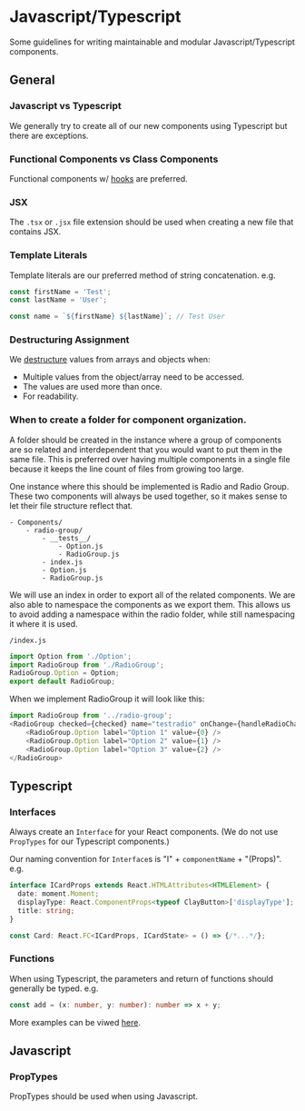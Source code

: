 # Javascript/Typescript
Some guidelines for writing maintainable and modular Javascript/Typescript components.

## General
### Javascript vs Typescript
We generally try to create all of our new components using Typescript but there are exceptions.


### Functional Components vs Class Components
Functional components w/ [hooks](https://reactjs.org/docs/hooks-intro.html) are preferred.


### JSX
The `.tsx` or `.jsx` file extension should be used when creating a new file that contains JSX.


### Template Literals
Template literals are our preferred method of string concatenation. e.g.
```typescript
const firstName = 'Test';
const lastName = 'User';

const name = `${firstName} ${lastName}`; // Test User
```


### Destructuring Assignment
We [destructure](https://developer.mozilla.org/en-US/docs/Web/JavaScript/Reference/Operators/Destructuring_assignment) values from arrays and objects when:
* Multiple values from the object/array need to be accessed.
* The values are used more than once.
* For readability.

### When to create a folder for component organization.

A folder should be created in the instance where a group of components are so related and interdependent that you would want to put them in the same file. This is preferred over having multiple components in a single file because it keeps the line count of files from growing too large.

One instance where this should be implemented is Radio and Radio Group. These two components will always be used together, so it makes sense to let their file structure reflect that.

```
- Components/
	- radio-group/
		- __tests__/
			- Option.js
			- RadioGroup.js
		- index.js
		- Option.js
		- RadioGroup.js
```

We will use an index in order to export all of the related components. We are also able to namespace the components as we export them. This allows us to avoid adding a namespace within the radio folder, while still namespacing it where it is used.

`/index.js`
```javascript
import Option from './Option';
import RadioGroup from './RadioGroup';
RadioGroup.Option = Option;
export default RadioGroup;
```

When we implement RadioGroup it will look like this:

```javascript
import RadioGroup from '../radio-group';
<RadioGroup checked={checked} name="testradio" onChange={handleRadioChange}>
	<RadioGroup.Option label="Option 1" value={0} />
	<RadioGroup.Option label="Option 2" value={1} />
	<RadioGroup.Option label="Option 3" value={2} />
</RadioGroup>
```


## Typescript
### Interfaces
Always create an `Interface` for your React components. (We do not use `PropTypes` for our Typescript components.)

Our naming convention for `Interface`s is "I" + `componentName` + "(Props)".  e.g.
```typescript
interface ICardProps extends React.HTMLAttributes<HTMLElement> {
  date: moment.Moment;
  displayType: React.ComponentProps<typeof ClayButton>['displayType'];
  title: string;
}

const Card: React.FC<ICardProps, ICardState> = () => {/*...*/};
```

### Functions
When using Typescript, the parameters and return of functions should generally be typed.  e.g.
```typescript
const add = (x: number, y: number): number => x + y;
```

More examples can be viwed [here](https://www.typescriptlang.org/docs/handbook/functions.html).


## Javascript
### PropTypes
PropTypes should be used when using Javascript.
